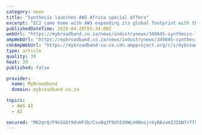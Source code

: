 ```yaml
---
category: news
title: "Synthesis launches AWS Africa special offers"
excerpt: "EC2 came home with AWS expanding its global footprint with the opening of the AWS Africa (Cape Town) Region. AWS now spans 73 Availability Zones within 23 geographic regions worldwide. African organisations can now provide low latency services to end-users through the highest level of security,"
publishedDateTime: 2020-04-28T05:34:00Z
webUrl: "https://mybroadband.co.za/news/industrynews/349645-synthesis-launches-aws-africa-special-offers.html"
ampWebUrl: "https://mybroadband.co.za/news/industrynews/349645-synthesis-launches-aws-africa-special-offers.html/amp"
cdnAmpWebUrl: "https://mybroadband-co-za.cdn.ampproject.org/c/s/mybroadband.co.za/news/industrynews/349645-synthesis-launches-aws-africa-special-offers.html/amp"
type: article
quality: 39
heat: 39
published: false

provider:
  name: MyBroadband
  domain: mybroadband.co.za

topics:
  - AWS AI
  - AI

secured: "M62qrQ/F9n2UGt9dvHF3b/Cxv8q3f9UtEdUWLH4Nnoj+XyRAzvmZJIbN7r7f5/z1MI/y2xLXVeGJdLD8QSe0aaxCOYK+rgF9QBXEFxtELeF1+Lhr0FTuaAWiNBUuDshc9myvTuqmHdyE7NDSNaHsIhziS+QHUIweZsq9Ogio3pgcN+aVSKxbdV0vJoC5REejFsbdee7ZQs8K7iACK7d0muK1Ftu3XMBoLBVdkP0UKaXs6CqWAm1xTL41p5JLptuPWzCHKrA8VgSIsf888wCMzU3tu/bKn58QxVqX8vWq+EeWRf7yHaL+yVPOekfQ1Lom5wNDco/EWtEJrb3wlrdpjAWQA3pAFEgnNge40mWFGdxH515uJumDQDGqa9EkZaMd78Mrk/kPmEWU7QdpXZBL/3JbwW7J7ghDoctGnPG3xIdhnLR7P37pQ882PRFe/71Fsso9s2HZwSxbwovCIkLEGBODZA3DmCMSjnv+ZatILHc=;D7w3ffp1IAGD3/wIdKrhNA=="
---
```


